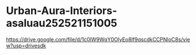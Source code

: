 # Urban-Aura-Interiors-asaluau252521151005

https://drive.google.com/file/d/1c0lW9WqY0OlyEo8lf9qscdkCCPNloC8s/view?usp=drivesdk
